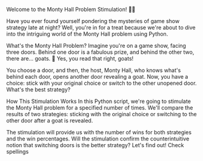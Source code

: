 Welcome to the Monty Hall Problem Stimulation! 🚪🐐

Have you ever found yourself pondering the mysteries of game show strategy late at night? Well, you're in for a treat because we're about to dive into the intriguing world of the Monty Hall problem using Python.

What's the Monty Hall Problem?
Imagine you're on a game show, facing three doors. Behind one door is a fabulous prize, and behind the other two, there are... goats. 🐐 Yes, you read that right, goats!

You choose a door, and then, the host, Monty Hall, who knows what's behind each door, opens another door revealing a goat. Now, you have a choice: stick with your original choice or switch to the other unopened door. What's the best strategy?

How This Stimulation Works
In this Python script, we're going to stimulate the Monty Hall problem for a specified number of times. We'll compare the results of two strategies: sticking with the original choice or switching to the other door after a goat is revealed.

The stimulation will provide us with the number of wins for both strategies and the win percentages. Will the stimulation confirm the counterintuitive notion that switching doors is the better strategy? Let's find out! Check spellings
